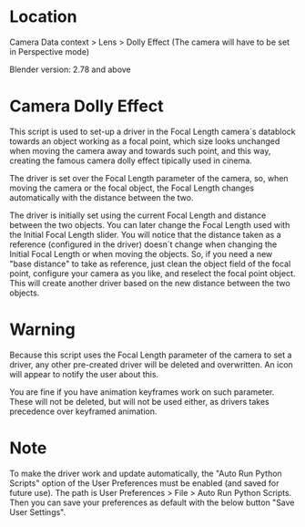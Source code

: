 # Location
Camera Data context > Lens > Dolly Effect
(The camera will have to be set in Perspective mode)

Blender version: 2.78 and above

# Camera Dolly Effect
This script is used to set-up a driver in the Focal Length camera´s datablock towards an object working as a focal point, which size looks unchanged when moving the camera away and towards such point, and this way, creating the famous camera dolly effect tipically used in cinema.

The driver is set over the Focal Length parameter of the camera, so, when moving the camera or the focal object, the Focal Length changes automatically with the distance between the two.

The driver is initially set using the current Focal Length and distance between the two objects. You can later change the Focal Length used with the Initial Focal Length slider. You will notice that the distance taken as a reference (configured in the driver) doesn´t change when changing the Initial Focal Length or when moving the objects. So, if you need a new "base distance" to take as reference, just clean the object field of the focal point, configure your camera as you like, and reselect the focal point object. This will create another driver based on the new distance between the two objects.

# Warning
Because this script uses the Focal Length parameter of the camera to set a driver, any other pre-created driver will be deleted and overwritten. An icon will appear to notify the user about this.

You are fine if you have animation keyframes work on such parameter. These will not be deleted, but will not be used either, as drivers takes precedence over keyframed animation.

# Note
To make the driver work and update automatically, the "Auto Run Python Scripts" option of the User Preferences must be enabled (and saved for future use). The path is User Preferences > File > Auto Run Python Scripts. Then you can save your preferences as default with the below button "Save User Settings".
